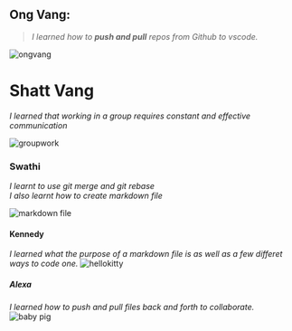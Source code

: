 ## Ong Vang:  
>_I learned how to **push and pull** repos from Github to vscode._ 

![ongvang](https://media.istockphoto.com/id/1154370446/photo/funny-raccoon-in-green-sunglasses-showing-a-rock-gesture-isolated-on-white-background.jpg?s=612x612&w=0&k=20&c=kkZiaB9Q-GbY5gjf6WWURzEpLzNrpjZp_tn09GB21bI=)

# Shatt Vang
_I learned that working in a group requires constant and effective communication_

![groupwork](https://i0.wp.com/educationalresearchtechniques.com/wp-content/uploads/2015/05/12.jpg?fit=300%2C300&ssl=1)

### Swathi  

_I learnt to use git merge and git rebase_  
_I also learnt how to create markdown file_  

![markdown file](https://download.logo.wine/logo/Markdown/Markdown-Logo.wine.png)

#### Kennedy
_I learned what the purpose of a markdown file is as well as a few differet ways to code one._
![hellokitty](https://i.pinimg.com/736x/7b/eb/4c/7beb4cf8a4014dfacc16f3b408db7f6d.jpg)

##### Alexa
_I learned how to push and pull files back and forth to collaborate._
![baby pig](https://b1157417.smushcdn.com/1157417/wp-content/uploads/pig-eating-watermelon-piglet-close-up-outdoors-on-farm-e1552518640778-825x623.jpg?lossy=1&strip=1&webp=0) 
